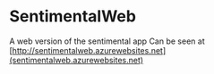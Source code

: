 # SentimentalWeb
A web version of the sentimental app
Can be seen at [http://sentimentalweb.azurewebsites.net](sentimentalweb.azurewebsites.net)
